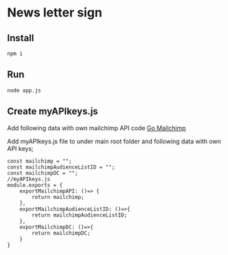# News letter sign

## Install

```
npm i

```

## Run

```
node app.js
```

## Create myAPIkeys.js

Add following data with own mailchimp API code [Go Mailchimp](https://mailchimp.com/) 

Add myAPIkeys.js file to under main root folder and following data with own API keys;

```
const mailchimp = "";
const mailchimpAudienceListID = "";
const mailchimpDC = "";
//myAPIkeys.js
module.exports = {
    exportMailchimpAPI: ()=> {
        return mailchimp;
    },
    exportMailchimpAudienceListID: ()=>{
        return mailchimpAudienceListID;
    },
    exportMailchimpDC: ()=>{
        return mailchimpDC;
    }
}
```
